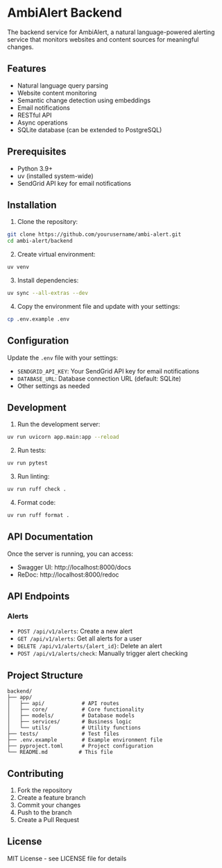 # AmbiAlert Backend

The backend service for AmbiAlert, a natural language-powered alerting service that monitors websites and content sources for meaningful changes.

## Features

- Natural language query parsing
- Website content monitoring
- Semantic change detection using embeddings
- Email notifications
- RESTful API
- Async operations
- SQLite database (can be extended to PostgreSQL)

## Prerequisites

- Python 3.9+
- uv (installed system-wide)
- SendGrid API key for email notifications

## Installation

1. Clone the repository:

```bash
git clone https://github.com/yourusername/ambi-alert.git
cd ambi-alert/backend
```

2. Create virtual environment:

```bash
uv venv
```

3. Install dependencies:

```bash
uv sync --all-extras --dev
```

4. Copy the environment file and update with your settings:

```bash
cp .env.example .env
```

## Configuration

Update the `.env` file with your settings:

- `SENDGRID_API_KEY`: Your SendGrid API key for email notifications
- `DATABASE_URL`: Database connection URL (default: SQLite)
- Other settings as needed

## Development

1. Run the development server:

```bash
uv run uvicorn app.main:app --reload
```

2. Run tests:

```bash
uv run pytest
```

3. Run linting:

```bash
uv run ruff check .
```

4. Format code:

```bash
uv run ruff format .
```

## API Documentation

Once the server is running, you can access:

- Swagger UI: http://localhost:8000/docs
- ReDoc: http://localhost:8000/redoc

## API Endpoints

### Alerts

- `POST /api/v1/alerts`: Create a new alert
- `GET /api/v1/alerts`: Get all alerts for a user
- `DELETE /api/v1/alerts/{alert_id}`: Delete an alert
- `POST /api/v1/alerts/check`: Manually trigger alert checking

## Project Structure

```
backend/
├── app/
│   ├── api/            # API routes
│   ├── core/           # Core functionality
│   ├── models/         # Database models
│   ├── services/       # Business logic
│   └── utils/          # Utility functions
├── tests/              # Test files
├── .env.example        # Example environment file
├── pyproject.toml      # Project configuration
└── README.md          # This file
```

## Contributing

1. Fork the repository
2. Create a feature branch
3. Commit your changes
4. Push to the branch
5. Create a Pull Request

## License

MIT License - see LICENSE file for details
